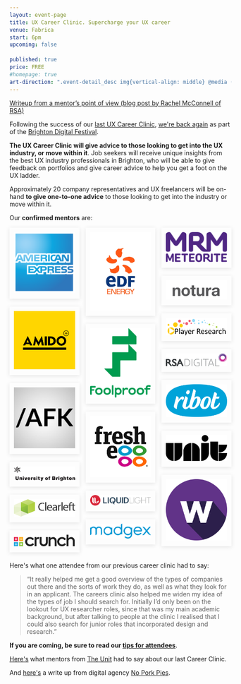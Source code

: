 ```yaml
---
layout: event-page  
title: UX Career Clinic. Supercharge your UX career
venue: Fabrica
start: 6pm
upcoming: false 

published: true
price: FREE
#homepage: true
art-direction: ".event-detail_desc img{vertical-align: middle} @media (max-width: 64rem) {.event-detail_desc img{width: 20%;} .event-detail_desc img[src*=wide]{width: 40%}} @media (min-width: 65rem) {.event-detail_desc img{width: 10%;} .event-detail_desc img[src*=wide]{width: 20%}} blockquote {line-height: 1.75; margin: 0; font-style: italic; font-size: 1rem}"
---
```



<style>
  .cols {
    -moz-column-count: 3;
    -webkit-column-count: 3;
    column-count: 3;  
  }
  .cols a {
    display: block;
    margin-bottom: 18px;
    padding: 10px; 
    box-shadow: 0 2px 10px rgba(0,0,0,0.1);
  }
  hr {
    margin: 1.5em 0; 
  }
</style>


[Writeup from a mentor’s point of view (blog post by Rachel McConnell of RSA)](https://web.archive.org/web/20161222002302/https://rsa.digital/2016/11/21/rsa-digital-goes-to-ux-brighton-career-clinic/ )

Following the success of our [last UX Career Clinic](http://www.nppdigital.com/blog/user-experience/ux-brighton-career-clinic-2014/), [we're back again](http://brightondigitalfestival.co.uk/event/ux-career-clinic-supercharge-ux-career/) as part of the [Brighton Digital Festival](http://brightondigitalfestival.co.uk/).

<strong>The UX Career Clinic will give advice to those looking to get into the UX industry, or move within it</strong>. Job seekers will receive unique insights from the best UX industry professionals in Brighton, who will be able to give feedback on portfolios and give career advice to help you get a foot on the UX ladder.

Approximately 20 company representatives and UX freelancers will be on-hand <strong>to give one-to-one advice</strong> to those looking to get into the industry or move within it.

Our <strong>confirmed mentors</strong> are:

<p class="cols mv3"><a href="https://www.americanexpress.com/uk/"><img src="../assets/2016-careers-clinic/amex.svg" alt="Amex"></a>
<a href="http://www.amido.com/"><img src="../assets/2016-careers-clinic/amido.png" alt="Amido"></a>
<a href="http://byandyparker.com/"><img src="../assets/2016-careers-clinic/andy.parker.jpg" alt="Andy Parker"></a>
<a href="https://www.brighton.ac.uk"><img src="../assets/2016-careers-clinic/uob.wide.svg" alt="University of Brighton"></a>
<a href="http://clearleft.com"><img src="../assets/2016-careers-clinic/clearleft.wide.svg" alt="Clearleft"></a>
<a href="https://www.crunch.co.uk/"><img src="../assets/2016-careers-clinic/crunch.wide.svg" alt="Crunch"></a>
<a href="http://edfenergy.com"><img src="../assets/2016-careers-clinic/edf.jpg" alt="EDF"></a>
<a href="http://www.foolproof.co.uk/"><img src="../assets/2016-careers-clinic/foolproof.svg" alt="Foolproof"></a>
<a href="http://www.freshegg.co.uk/"><img src="../assets/2016-careers-clinic/fresh_egg.jpg" alt="Fresh Egg"></a>
<a href="https://www.liquidlight.co.uk/"><img src="../assets/2016-careers-clinic/liquid_light.wide.svg" alt="Liquid Light"></a>
<a href="http://www.madgex.com/"><img src="../assets/2016-careers-clinic/madgex.wide.svg" alt="Madgex"></a>
<a href="http://www.mrm-meteorite.com/"><img src="../assets/2016-careers-clinic/mrm.svg" alt="MRM Meteorite"></a>
<a href="http://notura.com/"><img src="../assets/2016-careers-clinic/notura.wide.png" alt="Sjors Timmer"></a>
<a href="http://www.playerresearch.com/"><img src="../assets/2016-careers-clinic/player_research.wide.png" alt="Player Research"></a>
<a href="https://rsa.digital/"><img src="../assets/2016-careers-clinic/rsa_digital.wide.svg" alt="RSA Digital"></a>
<a href="http://ribot.co.uk"><img src="../assets/2016-careers-clinic/ribot.svg" alt="Ribot"></a>
<a href="http://www.theunit.co.uk/"><img src="../assets/2016-careers-clinic/the_unit.svg" alt="The Unit"></a>
<a href="http://www.webcredible.com/"><img src="../assets/2016-careers-clinic/webcredible.png" alt="Webcredible"></a></p>


Here's what one attendee from our previous career clinic had to say:

<blockquote>&ldquo;It really helped me get a good overview of the types of companies out there and the sorts of work they do, as well as what they look for in an applicant. The careers clinic also helped me widen my idea of the types of job I should search for. Initially I’d only been on the lookout for UX researcher roles, since that was my main academic background, but after talking to people at the clinic I realised that I could also search for junior roles that incorporated design and research.&rdquo;</blockquote>

<strong>If you are coming, be sure to read our [tips for attendees](/careers-clinic-2016-attendees-guide)</strong>.

[Here's](http://www.theunit.co.uk/our-thinking/2015/portfolio-clinic-at-ux-brighton) what mentors from [The Unit](http://www.theunit.co.uk) had to say about our last Career Clinic.

And [here's](http://www.nppdigital.com/blog/user-experience/ux-brighton-career-clinic-2014/) a write up from digital agency [No Pork Pies](http://www.noporkpies.com/).



